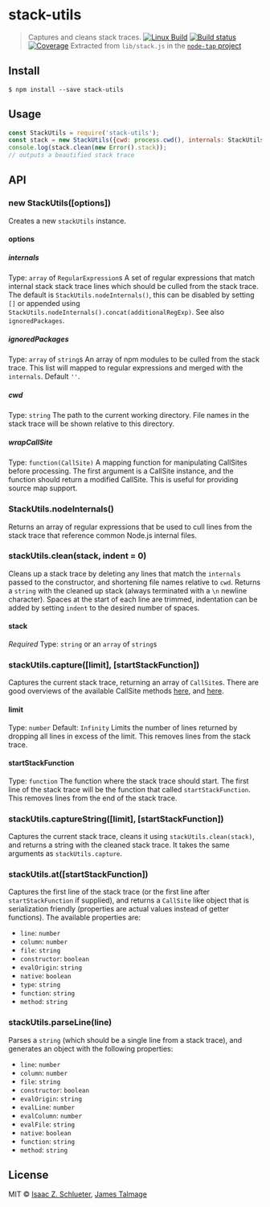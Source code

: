# stack-utils
> Captures and cleans stack traces.
[![Linux Build](https://travis-ci.org/tapjs/stack-utils.svg?branch=master)](https://travis-ci.org/tapjs/stack-utils) [![Build status](https://ci.appveyor.com/api/projects/status/fb9i157knoixe3iq/branch/master?svg=true)](https://ci.appveyor.com/project/jamestalmage/stack-utils-oiw96/branch/master)  [![Coverage](https://coveralls.io/repos/tapjs/stack-utils/badge.svg?branch=master&service=github)](https://coveralls.io/github/tapjs/stack-utils?branch=master)
Extracted from `lib/stack.js` in the [`node-tap` project](https://github.com/tapjs/node-tap)
## Install
```
$ npm install --save stack-utils
```
## Usage
```js
const StackUtils = require('stack-utils');
const stack = new StackUtils({cwd: process.cwd(), internals: StackUtils.nodeInternals()});
console.log(stack.clean(new Error().stack));
// outputs a beautified stack trace
```
## API
### new StackUtils([options])
Creates a new `stackUtils` instance.
#### options
##### internals
Type: `array` of `RegularExpression`s
A set of regular expressions that match internal stack stack trace lines which should be culled from the stack trace.
The default is `StackUtils.nodeInternals()`, this can be disabled by setting `[]` or appended using
`StackUtils.nodeInternals().concat(additionalRegExp)`.  See also `ignoredPackages`.
##### ignoredPackages
Type: `array` of `string`s
An array of npm modules to be culled from the stack trace.  This list will mapped to regular
expressions and merged with the `internals`.
Default `''`.
##### cwd
Type: `string`
The path to the current working directory. File names in the stack trace will be shown relative to this directory.
##### wrapCallSite
Type: `function(CallSite)`
A mapping function for manipulating CallSites before processing. The first argument is a CallSite instance, and the function should return a modified CallSite. This is useful for providing source map support.
### StackUtils.nodeInternals()
Returns an array of regular expressions that be used to cull lines from the stack trace that reference common Node.js internal files.
### stackUtils.clean(stack, indent = 0)
Cleans up a stack trace by deleting any lines that match the `internals` passed to the constructor, and shortening file names relative to `cwd`.
Returns a `string` with the cleaned up stack (always terminated with a `\n` newline character).
Spaces at the start of each line are trimmed, indentation can be added by setting `indent` to the desired number of spaces.
#### stack
*Required*
Type: `string` or an `array` of `string`s
### stackUtils.capture([limit], [startStackFunction])
Captures the current stack trace, returning an array of `CallSite`s. There are good overviews of the available CallSite methods [here](https://github.com/v8/v8/wiki/Stack%20Trace%20API#customizing-stack-traces), and [here](https://github.com/sindresorhus/callsites#api).
#### limit
Type: `number`
Default: `Infinity`
Limits the number of lines returned by dropping all lines in excess of the limit. This removes lines from the stack trace.
#### startStackFunction
Type: `function`
The function where the stack trace should start. The first line of the stack trace will be the function that called `startStackFunction`. This removes lines from the end of the stack trace.
### stackUtils.captureString([limit], [startStackFunction])
Captures the current stack trace, cleans it using `stackUtils.clean(stack)`, and returns a string with the cleaned stack trace. It takes the same arguments as `stackUtils.capture`.
### stackUtils.at([startStackFunction])
Captures the first line of the stack trace (or the first line after `startStackFunction` if supplied), and returns a `CallSite` like object that is serialization friendly (properties are actual values instead of getter functions).
The available properties are:
 - `line`: `number`
 - `column`: `number`
 - `file`: `string`
 - `constructor`: `boolean`
 - `evalOrigin`: `string`
 - `native`: `boolean`
 - `type`: `string`
 - `function`: `string`
 - `method`: `string`
### stackUtils.parseLine(line)
Parses a `string` (which should be a single line from a stack trace), and generates an object with the following properties:
 - `line`: `number`
 - `column`: `number`
 - `file`: `string`
 - `constructor`: `boolean`
 - `evalOrigin`: `string`
 - `evalLine`: `number`
 - `evalColumn`: `number`
 - `evalFile`: `string`
 - `native`: `boolean`
 - `function`: `string`
 - `method`: `string`
## License
MIT © [Isaac Z. Schlueter](http://github.com/isaacs), [James Talmage](http://github.com/jamestalmage)
